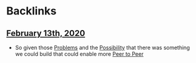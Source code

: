 
# Backlinks
## [February 13th, 2020](<February 13th, 2020.md>)
- So given those [Problems](((bxWvKjPuJ))) and the [Possibility](((wT_EIptMs))) that there was something we could build that could enable more [Peer to Peer](<Peer to Peer.md>)

